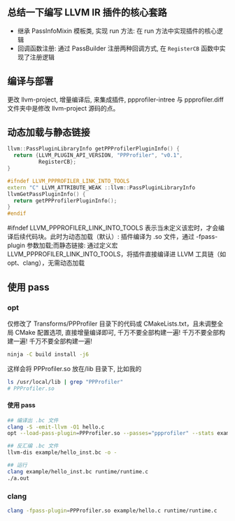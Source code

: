 ## 总结一下编写 LLVM IR 插件的核心套路
- 继承 PassInfoMixin 模板类, 实现 run 方法: 在 run 方法中实现插件的核心逻辑
- 回调函数注册: 通过 PassBuilder 注册两种回调方式, 在 `RegisterCB` 函数中实现了注册逻辑

## 编译与部署​
更改 llvm-project, 增量编译后, 来集成插件, ppprofiler-intree 与 ppprofiler.diff 文件夹中是修改 llvm-project 源码的点。

## ​​动态加载与静态链接
```cpp
llvm::PassPluginLibraryInfo getPPProfilerPluginInfo() {
  return {LLVM_PLUGIN_API_VERSION, "PPProfiler", "v0.1",
          RegisterCB};
}

#ifndef LLVM_PPPROFILER_LINK_INTO_TOOLS
extern "C" LLVM_ATTRIBUTE_WEAK ::llvm::PassPluginLibraryInfo
llvmGetPassPluginInfo() {
  return getPPProfilerPluginInfo();
}
#endif
```
#ifndef LLVM_PPPROFILER_LINK_INTO_TOOLS 表示当未定义该宏时，才会编译后续代码块。此时为​​动态加载​​（默认）: 插件编译为 .so 文件，通过 -fpass-plugin 参数加载;而静态链接​​: 通过定义宏 LLVM_PPPROFILER_LINK_INTO_TOOLS，将插件直接编译进 LLVM 工具链（如 opt、clang），无需动态加载

## 使用 pass
### opt
仅修改了 ​​Transforms/PPProfiler 目录下的代码或 CMakeLists.txt​​，且未调整全局 CMake 配置选项, 直接增量编译即可, 千万不要全部构建一遍! 千万不要全部构建一遍! 千万不要全部构建一遍!
```bash
ninja -C build install -j6
```
这样会将 PPProfiler.so 放在<install directory>/lib 目录下, 比如我的
```bash
ls /usr/local/lib | grep "PPProfiler"
# PPProfiler.so
```

#### 使用 pass 
```bash
## 编译出 .bc 文件
clang -S -emit-llvm -O1 hello.c
opt --load-pass-plugin=PPProfiler.so --passes="ppprofiler" --stats example/hello.ll -o example/hello_inst.bc

## 反汇编 .bc 文件
llvm-dis example/hello_inst.bc -o -

## 运行 
clang example/hello_inst.bc runtime/runtime.c
./a.out
```

### clang
```bash
clang -fpass-plugin=PPProfiler.so example/hello.c runtime/runtime.c
```